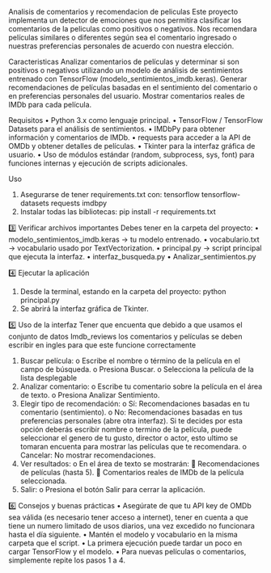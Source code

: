 Analisis de comentarios y recomendacion de peliculas
Este proyecto implementa un detector de emociones que nos permitira clasificar los comentarios de la peliculas como positivos o negativos. Nos recomendara películas similares o diferentes según sea el comentario ingresado o nuestras preferencias personales de acuerdo con nuestra elección.

Caracteristicas
Analizar comentarios de películas y determinar si son positivos o negativos utilizando un modelo de análisis de sentimientos entrenado con TensorFlow (modelo_sentimientos_imdb.keras).
Generar recomendaciones de películas basadas en el sentimiento del comentario o en preferencias personales del usuario.
Mostrar comentarios reales de IMDb para cada película.

Requisitos
•  Python 3.x como lenguaje principal.
•  TensorFlow / TensorFlow Datasets para el análisis de sentimientos.
•  IMDbPy para obtener información y comentarios de IMDb.
•  requests para acceder a la API de OMDb y obtener detalles de películas.
•  Tkinter para la interfaz gráfica de usuario.
•  Uso de módulos estándar (random, subprocess, sys, font) para funciones internas y ejecución de scripts adicionales.

Uso
1.	Asegurarse de tener requirements.txt con:
tensorflow
tensorflow-datasets
requests
imdbpy
2.	Instalar todas las bibliotecas:
pip install -r requirements.txt

3️⃣ Verificar archivos importantes
Debes tener en la carpeta del proyecto:
•	modelo_sentimientos_imdb.keras → tu modelo entrenado.
•	vocabulario.txt → vocabulario usado por TextVectorization.
•	principal.py → script principal que ejecuta la interfaz.
•	interfaz_busqueda.py 
•	Analizar_sentimientos.py

4️⃣ Ejecutar la aplicación
1.	Desde la terminal, estando en la carpeta del proyecto:
python principal.py
2.	Se abrirá la interfaz gráfica de Tkinter.

5️⃣ Uso de la interfaz
Tener que encuenta que debido a que usamos el conjunto de datos Imdb_reviews los comentarios y películas se deben escribir en ingles para que este funcione correctamente
1.	Buscar película:
o	Escribe el nombre o término de la película en el campo de búsqueda.
o	Presiona Buscar.
o	Selecciona la película de la lista desplegable
2.	Analizar comentario:
o	Escribe tu comentario sobre la película en el área de texto.
o	Presiona Analizar Sentimiento.
3.	Elegir tipo de recomendación:
o	Sí: Recomendaciones basadas en tu comentario (sentimiento).
o	No: Recomendaciones basadas en tus preferencias personales (abre otra interfaz). Si te decides por esta opción deberás escribir nombre o termino de la película, puede seleccionar el genero de tu gusto, director o actor, esto ultimo se tomaran encuenta para mostrar las películas que te recomendara.
o	Cancelar: No mostrar recomendaciones.
4.	Ver resultados:
o	En el área de texto se mostrarán:
	Recomendaciones de películas (hasta 5).
	Comentarios reales de IMDb de la película seleccionada.
5.	Salir:
o	Presiona el botón Salir para cerrar la aplicación.

6️⃣ Consejos y buenas prácticas
•	Asegúrate de que tu API key de OMDb sea válida (es necesario tener acceso a internet), tener en cuenta a que tiene un numero limitado de usos diarios, una vez excedido no funcionara hasta el día siguiente.
•	Mantén el modelo y vocabulario en la misma carpeta que el script.
•	La primera ejecución puede tardar un poco en cargar TensorFlow y el modelo.
•	Para nuevas películas o comentarios, simplemente repite los pasos 1 a 4.

